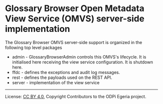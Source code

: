 <!-- SPDX-License-Identifier: CC-BY-4.0 -->
<!-- Copyright Contributors to the ODPi Egeria project. -->

# Glossary Browser Open Metadata View Service (OMVS) server-side implementation

The Glossary Browser OMVS server-side support is organized in the following top level packages 

* admin -  GlossaryBrowserAdmin controls this OMVS's lifecycle. It is initialised here receiving the view service configuration. It is shutdown here.
* ffdc - defines the exceptions and audit log messages.
* rest - defines the payloads used on the REST API.
* server - implementation of the view service

----
License: [CC BY 4.0](https://creativecommons.org/licenses/by/4.0/),
Copyright Contributors to the ODPi Egeria project.